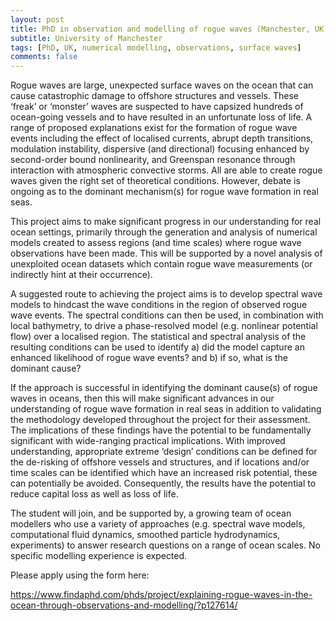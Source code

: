 ```yaml
---
layout: post
title: PhD in observation and modelling of rogue waves (Manchester, UK)
subtitle: University of Manchester
tags: [PhD, UK, numerical modelling, observations, surface waves]
comments: false
---
```


Rogue waves are large, unexpected surface waves on the ocean that can
cause catastrophic damage to offshore structures and vessels. These
‘freak’ or ‘monster’ waves are suspected to have capsized hundreds of
ocean-going vessels and to have resulted in an unfortunate loss of life.
A range of proposed explanations exist for the formation of rogue wave
events including the effect of localised currents, abrupt depth
transitions, modulation instability, dispersive (and directional)
focusing enhanced by second-order bound nonlinearity, and Greenspan
resonance through interaction with atmospheric convective storms. All
are able to create rogue waves given the right set of theoretical
conditions.  However, debate is ongoing as to the dominant mechanism(s)
for rogue wave formation in real seas.

This project aims to make significant progress in our understanding for
real ocean settings, primarily through the generation and analysis of
numerical models created to assess regions (and time scales) where rogue
wave observations have been made. This will be supported by a novel
analysis of unexploited ocean datasets which contain rogue wave
measurements (or indirectly hint at their occurrence).

A suggested route to achieving the project aims is to develop spectral
wave models to hindcast the wave conditions in the region of observed
rogue wave events. The spectral conditions can then be used, in
combination with local bathymetry, to drive a phase-resolved model (e.g.
nonlinear potential flow) over a localised region. The statistical and
spectral analysis of the resulting conditions can be used to identify a)
did the model capture an enhanced likelihood of rogue wave events? and
b) if so, what is the dominant cause?

If the approach is successful in identifying the dominant cause(s) of
rogue waves in oceans, then this will make significant advances in our
understanding of rogue wave formation in real seas in addition to
validating the methodology developed throughout the project for their
assessment. The implications of these findings have the potential to be
fundamentally significant with wide-ranging practical implications. With
improved understanding, appropriate extreme ‘design’ conditions can be
defined for the de-risking of offshore vessels and structures, and if
locations and/or time scales can be identified which have an increased
risk potential, these can potentially be avoided. Consequently, the
results have the potential to reduce capital loss as well as loss of life.

The student will join, and be supported by, a growing team of ocean
modellers who use a variety of approaches (e.g. spectral wave models,
computational fluid dynamics, smoothed particle hydrodynamics,
experiments) to answer research questions on a range of ocean scales. No
specific modelling experience is expected.

Please apply using the form here:

https://www.findaphd.com/phds/project/explaining-rogue-waves-in-the-ocean-through-observations-and-modelling/?p127614/
